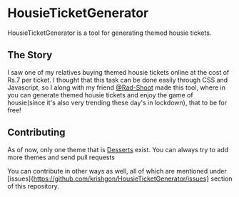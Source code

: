 # HousieTicketGenerator
HousieTicketGenerator is a tool for generating themed housie tickets.

## The Story
I saw one of my relatives buying themed housie tickets online at the cost of Rs.7 per ticket. I thought that this task can be done easily through CSS and Javascript, so I along with my friend [@Rad-Shoot](https://github.com/Rad-Shoot) made this tool, where in you can generate themed housie tickets and enjoy the game of housie(since it's also very trending these day's in lockdown), that to be for free!

## Contributing
As of now, only one theme that is [Desserts](https://krishgon.github.io/HousieTicketGenerator/generate_dessert.html) exist. You can always try to add more themes and send pull requests

You can contribute in other ways as well, all of which are mentioned under [issues]{https://github.com/krishgon/HousieTicketGenerator/issues} section of this repository.
